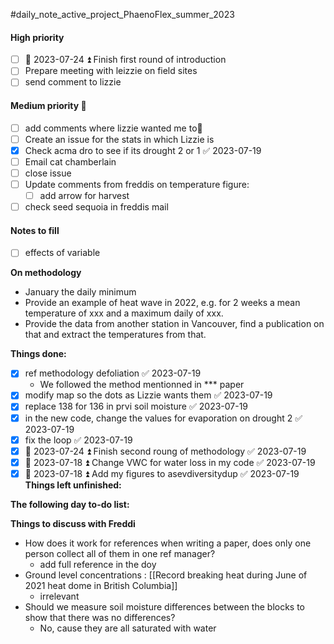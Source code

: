 #daily_note_active_project_PhaenoFlex_summer_2023

#### High priority
- [ ] 📅 2023-07-24 ⏫ Finish first round of introduction 
- [ ] Prepare meeting with leizzie on field sites
- [ ] send comment to lizzie

#### Medium priority 🔼
- [ ] add comments where lizzie wanted me to🔼 
- [ ] Create an issue for the stats in which Lizzie is
- [x] Check acma dro to see if its drought 2 or 1 ✅ 2023-07-19
- [ ] Email cat chamberlain
- [ ] close issue
- [ ] Update comments from freddis on temperature figure:
	- [ ] add arrow for harvest
- [ ] check seed sequoia in freddis mail

#### Notes to fill
- [ ] effects of variable

**On methodology**
- January the daily minimum
- Provide an example of heat wave in 2022, e.g. for 2 weeks a mean temperature of xxx and a maximum daily of xxx.
- Provide the data from another station in Vancouver, find a publication on that and extract the temperatures from that.

**Things done:** 
- [x] ref methodology defoliation ✅ 2023-07-19
	- We followed the method mentionned in *** paper
- [x] modify map so the dots as Lizzie wants them ✅ 2023-07-19
- [x] replace 138 for 136 in prvi soil moisture ✅ 2023-07-19
- [x] in the new code, change the values for evaporation on drought 2 ✅ 2023-07-19
- [x] fix the loop ✅ 2023-07-19
- [x] 📅 2023-07-24 ⏫ Finish second roung of methodology ✅ 2023-07-19
- [x] 📅 2023-07-18 ⏫ Change VWC for water loss in my code ✅ 2023-07-19
- [x] 📅 2023-07-18 ⏫ Add my figures to asevdiversitydup ✅ 2023-07-19
**Things left unfinished:**

**The following day to-do list:**


**Things to discuss with Freddi**
- How does it work for references when writing a paper, does only one person collect all of them in one ref manager?
	- add full reference in the doy
- Ground level concentrations : [[Record breaking heat during June of 2021 heat dome in British Columbia]]
	- irrelevant
- Should we measure soil moisture differences between the blocks to show that there was no differences?
	- No, cause they are all saturated with water
